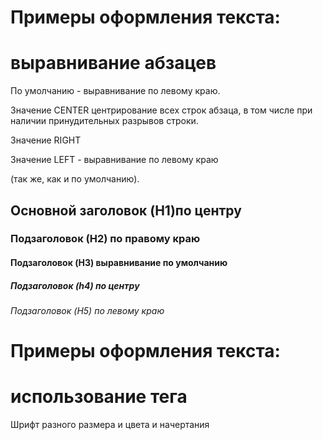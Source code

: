 
<html>
   <link rel="stylesheet" href="style.css1" type="text/css"/>
  <body>
    <h1 class="dolar_po_70_rub">
  Примеры оформления текста:
    </h1>
     <h1 Style="text-align=center">выравнивание абзацев</h1>
             <p>По умолчанию - выравнивание по левому краю.</p>
             <p class="dolar_po_70_rub">Значение CENTER центрирование всех строк абзаца, в том числе при наличии принудительных разрывов строки.</p>
             <p style="text-align=right">Значение RIGHT</p>
             <p style="text-align=left">Значение LEFT - выравнивание по левому краю</p
             <p>(так же, как и по умолчанию).</p>
     <h2>Основной заголовок (H1)по центру</h2>
     <h3 style="text-align=right">Подзаголовок (H2) по правому краю</h3>
     <h4>Подзаголовок (H3) выравнивание по умолчанию</h4>
     <h5 class="dolar_po_70_rub">Подзаголовок (h4) по центру</h5>
     <h6 class="dolar_po_70_rub">Подзаголовок (H5) по левому краю</h6>
        <h1 class="dolar_po_70_rub">Примеры оформления текста:</h1>
        <h1 class="dolar_po_70_rub">использование тега <FONT></h1>
             <p style="font size=:100; font color=pink; font family=Sans-serif">Шрифт разного размера и цвета и начертания</p>
           
   </body>
</html>
